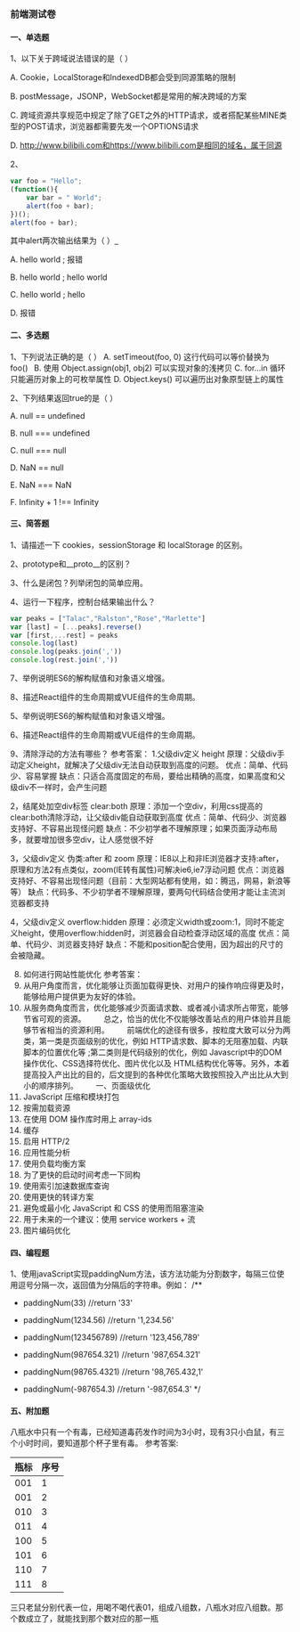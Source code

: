 ### **前端测试卷**

#### 一、单选题

1、以下关于跨域说法错误的是（ ）

A. Cookie，LocalStorage和IndexedDB都会受到同源策略的限制

B. postMessage，JSONP，WebSocket都是常用的解决跨域的方案

C. 跨域资源共享规范中规定了除了GET之外的HTTP请求，或者搭配某些MINE类型的POST请求，浏览器都需要先发一个OPTIONS请求

D. http://www.bilibili.com和https://www.bilibili.com是相同的域名，属于同源

2、   

```javascript
var foo = "Hello";
(function(){
	var bar = " World";
	alert(foo + bar);
})();
alert(foo + bar);
```

其中alert两次输出结果为（ ）[ ](https://www.nowcoder.com/question/javascript:void(0);)

A. hello world ; 报错

B. hello world ; hello world

C. hello world ; hello

D. 报错



#### 二、多选题

1、下列说法正确的是（  ）
	A. setTimeout(foo, 0) 这行代码可以等价替换为 foo() 
	B. 使用 Object.assign(obj1, obj2) 可以实现对象的浅拷贝
	C. for...in 循环只能遍历对象上的可枚举属性
	D. Object.keys() 可以遍历出对象原型链上的属性

2、下列结果返回true的是（  ） 

A. null == undefined 

B. null === undefined 

C. null === null 

D. NaN == null 

E. NaN === NaN 

F. Infinity + 1 !== Infinity

#### 三、简答题

1、请描述一下 cookies，sessionStorage 和 localStorage 的区别。

2、prototype和__proto__的区别？

3、什么是闭包？列举闭包的简单应用。

4、运行一下程序，控制台结果输出什么？

```javascript
var peaks = ["Talac","Ralston","Rose","Marlette"]
var [last] = [...peaks].reverse()
var [first,...rest] = peaks
console.log(last)	
console.log(peaks.join(','))
console.log(rest.join(','))
```

7、举例说明ES6的解构赋值和对象语义增强。

8、描述React组件的生命周期或VUE组件的生命周期。

5、举例说明ES6的解构赋值和对象语义增强。

6、描述React组件的生命周期或VUE组件的生命周期。

9、清除浮动的方法有哪些？
参考答案：
1.父级div定义 height 
原理：父级div手动定义height，就解决了父级div无法自动获取到高度的问题。 
优点：简单、代码少、容易掌握 
缺点：只适合高度固定的布局，要给出精确的高度，如果高度和父级div不一样时，会产生问题 

2，结尾处加空div标签 clear:both 
原理：添加一个空div，利用css提高的clear:both清除浮动，让父级div能自动获取到高度 
优点：简单、代码少、浏览器支持好、不容易出现怪问题 
缺点：不少初学者不理解原理；如果页面浮动布局多，就要增加很多空div，让人感觉很不好

3，父级div定义 伪类:after 和 zoom 
原理：IE8以上和非IE浏览器才支持:after，原理和方法2有点类似，zoom(IE转有属性)可解决ie6,ie7浮动问题 
优点：浏览器支持好、不容易出现怪问题（目前：大型网站都有使用，如：腾迅，网易，新浪等等） 
缺点：代码多、不少初学者不理解原理，要两句代码结合使用才能让主流浏览器都支持

4，父级div定义 overflow:hidden 
原理：必须定义width或zoom:1，同时不能定义height，使用overflow:hidden时，浏览器会自动检查浮动区域的高度 
优点：简单、代码少、浏览器支持好 
缺点：不能和position配合使用，因为超出的尺寸的会被隐藏。

8. 如何进行网站性能优化
参考答案：
1. 从用户角度而言，优化能够让页面加载得更快、对用户的操作响应得更及时，能够给用户提供更为友好的体验。
2. 从服务商角度而言，优化能够减少页面请求数、或者减小请求所占带宽，能够节省可观的资源。
　　总之，恰当的优化不仅能够改善站点的用户体验并且能够节省相当的资源利用。
　　前端优化的途径有很多，按粒度大致可以分为两类，第一类是页面级别的优化，例如 HTTP请求数、脚本的无阻塞加载、内联脚本的位置优化等 ;第二类则是代码级别的优化，例如 Javascript中的DOM 操作优化、CSS选择符优化、图片优化以及 HTML结构优化等等。另外，本着提高投入产出比的目的，后文提到的各种优化策略大致按照投入产出比从大到小的顺序排列。
　　一、页面级优化
1. JavaScript 压缩和模块打包
2. 按需加载资源
3. 在使用 DOM 操作库时用上 array-ids
4. 缓存
5. 启用 HTTP/2
6. 应用性能分析
7. 使用负载均衡方案
8. 为了更快的启动时间考虑一下同构
9. 使用索引加速数据库查询
10. 使用更快的转译方案
11. 避免或最小化 JavaScript 和 CSS 的使用而阻塞渲染
12. 用于未来的一个建议：使用 service workers + 流
13. 图片编码优化



#### 四、编程题

1、使用javaScript实现paddingNum方法，该方法功能为分割数字，每隔三位使用逗号分隔一次，返回值为分隔后的字符串。例如：
/**	

* paddingNum(33)  //return '33'

* paddingNum(1234.56)  //return '1,234.56'

* paddingNum(123456789)  //return '123,456,789'

* paddingNum(987654.321)  //return '987,654.321'

* paddingNum(98765.4321)  //return '98,765.432,1'

* paddingNum(-987654.3)  //return '-987,654.3'
  */

  

#### 五、附加题

八瓶水中只有一个有毒，已经知道毒药发作时间为3小时，现有3只小白鼠，有三个小时时间，要知道那个杯子里有毒。
参考答案:

| 瓶标 | 序号 |
| ---- | ---- |
| 001  | 1    |
| 001  | 2    |
| 010  | 3    |
| 011  | 4    |
| 100  | 5    |
| 101  | 6    |
| 110  | 7    |
| 111  | 8    |

三只老鼠分别代表一位，用喝不喝代表01，组成八组数，八瓶水对应八组数。那个数成立了，就能找到那个数对应的那一瓶

 

 